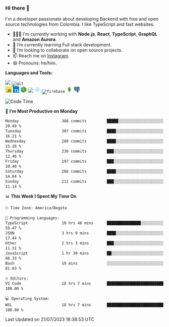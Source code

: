 ### Hi there 👋

I'm a developer passionate about developing Backend with free and open source technologies from Colombia. I like TypeScript and fast websites.

- 👨🏽‍💻 I'm currently working with **Node.js**, **React**, **TypeScript**, **GraphQL** and **Amazon Aurora**.
- 🌱 I’m currently learning Full stack development.
- 🚀 I’m looking to collaborate on open source projects.
- 📫   Reach me on [Instagram](https://instagram.com/nexckycort).
- 😄  Pronouns: he/him.

**Languages and Tools:**  

<code><img height="20"  src="https://upload.wikimedia.org/wikipedia/commons/2/2d/Visual_Studio_Code_1.18_icon.svg"></code>
<code><img src="https://www.vectorlogo.zone/logos/git-scm/git-scm-icon.svg" alt="git" height="20"/> </code>
<code><img height="20" src="https://raw.githubusercontent.com/github/explore/80688e429a7d4ef2fca1e82350fe8e3517d3494d/topics/javascript/javascript.png"></code>
<code><img height="20" src="https://raw.githubusercontent.com/github/explore/80688e429a7d4ef2fca1e82350fe8e3517d3494d/topics/typescript/typescript.png"></code>
<code><img height="20" src="https://raw.githubusercontent.com/github/explore/80688e429a7d4ef2fca1e82350fe8e3517d3494d/topics/nodejs/nodejs.png"></code>
<code><img height="20" src="https://deno.land/logo.svg"></code>
<code><img height="20" src="https://raw.githubusercontent.com/github/explore/80688e429a7d4ef2fca1e82350fe8e3517d3494d/topics/react/react.png"></code>
<code><img src="https://www.vectorlogo.zone/logos/firebase/firebase-icon.svg" alt="firebase"  height="20"/></code>
<code><img src="https://raw.githubusercontent.com/devicons/devicon/master/icons/mongodb/mongodb-original.svg"  height="20"/></code>
<code><img src="https://raw.githubusercontent.com/devicons/devicon/master/icons/postgresql/postgresql-original.svg" height="20"/></code>

<!--START_SECTION:waka-->
![Code Time](http://img.shields.io/badge/Code%20Time-3%2C388%20hrs%2034%20mins-blue)

📅 **I'm Most Productive on Monday** 

```text
Monday                   388 commits         █████░░░░░░░░░░░░░░░░░░░░   20.49 % 
Tuesday                  307 commits         ████░░░░░░░░░░░░░░░░░░░░░   16.21 % 
Wednesday                289 commits         ████░░░░░░░░░░░░░░░░░░░░░   15.26 % 
Thursday                 236 commits         ███░░░░░░░░░░░░░░░░░░░░░░   12.46 % 
Friday                   197 commits         ███░░░░░░░░░░░░░░░░░░░░░░   10.40 % 
Saturday                 266 commits         ████░░░░░░░░░░░░░░░░░░░░░   14.04 % 
Sunday                   211 commits         ███░░░░░░░░░░░░░░░░░░░░░░   11.14 % 
```


📊 **This Week I Spent My Time On** 

```text
🕑︎ Time Zone: America/Bogota

💬 Programming Languages: 
TypeScript               10 hrs 46 mins      ███████████████░░░░░░░░░░   59.47 % 
JSON                     3 hrs 9 mins        ████░░░░░░░░░░░░░░░░░░░░░   17.44 % 
Other                    2 hrs 3 mins        ███░░░░░░░░░░░░░░░░░░░░░░   11.31 % 
JavaScript               1 hr 30 mins        ██░░░░░░░░░░░░░░░░░░░░░░░   08.33 % 
Bash                     19 mins             ░░░░░░░░░░░░░░░░░░░░░░░░░   01.83 % 

🔥 Editors: 
VS Code                  18 hrs 7 mins       █████████████████████████   100.00 % 

💻 Operating System: 
WSL                      18 hrs 7 mins       █████████████████████████   100.00 % 
```


 Last Updated on 21/07/2023 18:38:53 UTC
<!--END_SECTION:waka-->
